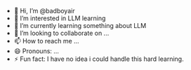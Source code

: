 - 👋 Hi, I’m @badboyair
- 👀 I’m interested in LLM learning
- 🌱 I’m currently learning something about LLM
- 💞️ I’m looking to collaborate on ...
- 📫 How to reach me ...
- 😄 Pronouns: ...
- ⚡ Fun fact: I have no idea i could handle this hard learning.

<!---
badboyair/badboyair is a ✨ special ✨ repository because its `README.md` (this file) appears on your GitHub profile.
You can click the Preview link to take a look at your changes.
--->
